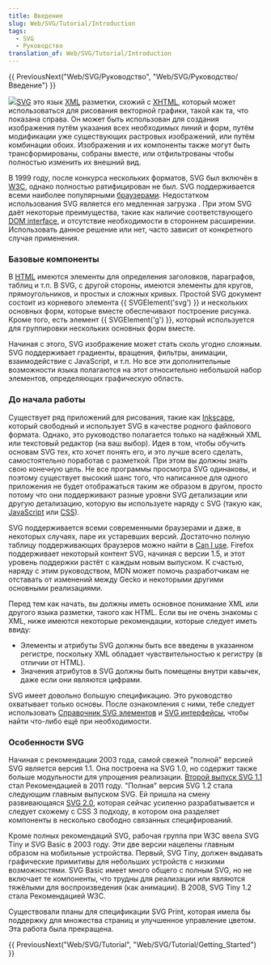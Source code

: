 ```yaml
---
title: Введение
slug: Web/SVG/Tutorial/Introduction
tags:
  - SVG
  - Руководство
translation_of: Web/SVG/Tutorial/Introduction
---
```


{{ PreviousNext("Web/SVG/Руководство", "Web/SVG/Руководство/Введение") }}

![](/@api/deki/files/348/=SVG_Overview.png)[SVG](/en-US/SVG) это язык [XML](/en-US/XML) разметки, схожий с [XHTML](/en-US/XHTML), который может использоваться для рисования векторной графики, такой как та, что показана справа. Он может быть использован для создания изображения путём указания всех необходимых линий и форм, путём модификации уже существующих растровых изображений, или путём комбинации обоих. Изображения и их компоненты также могут быть трансформированы, собраны вместе, или отфильтрованы чтобы полностью изменить их внешний вид.

В 1999 году, после конкурса нескольких форматов, SVG был включён в [W3C](http://www.w3.org), однако полностью ратифицирован не был. SVG поддерживается всеми наиболее популярными [браузерами](https://caniuse.com/#search=svg). Недостатком использования SVG является его медленная загрузка . При этом SVG даёт некоторые преимущества, такие как наличие соответствующего [DOM interface](/ru/docs/Web/API), и отсутствие необходимости в стороннем расширении. Использовать данное решение или нет, часто зависит от конкретного случая применения.

### Базовые компоненты

В [HTML](/ru/docs/Web/HTML) имеются элементы для определения заголовков, параграфов, таблиц и т.п. В SVG, с другой стороны, имеются элементы для кругов, прямоугольников, и простых и сложных кривых. Простой SVG документ состоит из корневого элемента {{ SVGElement('svg') }} и нескольких основных форм, которые вместе обеспечивают построение рисунка. Кроме того, есть элемент {{ SVGElement('g') }}, который используется для группировки нескольких основных форм вместе.

Начиная с этого, SVG изображение может стать сколь угодно сложным. SVG поддерживает градиенты, вращения, фильтры, анимации, взаимодействие с JavaScript, и т.п. Но все эти дополнительные возможности языка полагаются на этот относительно небольшой набор элементов, определяющих графическую область.

### До начала работы

Существует ряд приложений для рисования, такие как [Inkscape](http://www.inkscape.org/), который свободный и использует SVG в качестве родного файлового формата. Однако, это руководство полагается только на надёжный XML или текстовый редактор (на ваш выбор). Идея в том, чтобы обучить основам SVG тех, кто хочет понять его, и это лучше всего сделать, самостоятельно поработав с разметкой. При этом вы должны знать свою конечную цель. Не все программы просмотра SVG одинаковы, и поэтому существует высокий шанс того, что написанное для одного приложения не будет отображаться таким же образом в другом, просто потому что они поддерживают разные уровни SVG детализации или другую детализацию, которую вы используете наряду с SVG (такую как, [JavaScript](/en-US/JavaScript) или [CSS](/en-US/CSS)).

SVG поддерживается всеми современными браузерами и даже, в некоторых случаях, паре их устаревших версий. Достаточно полную таблицу поддерживающих браузеров можно найти в [Can I use](http://caniuse.com/svg). Firefox поддерживает некоторый контент SVG, начиная с версии 1.5, и этот уровень поддержки растёт с каждым новым выпуском. К счастью, наряду с этим руководством, MDN может помочь разработчикам не отставать от изменений между Gecko и некоторыми другими основными реализациями.

Перед тем как начать, вы должны иметь основное понимание XML или другого языка разметки, такого как HTML. Если вы не очень знакомы с XML, ниже имеются некоторые рекомендации, которые следует иметь ввиду:

- Элементы и атрибуты SVG должны быть все введены в указанном регистре, поскольку XML обладает чувствительностью к регистру (в отличии от HTML).
- Значения атрибутов в SVG должны быть помещены внутри кавычек, даже если они являются цифрами.

SVG имеет довольно большую спецификацию. Это руководство охватывает только основы. После ознакомления с ними, тебе следует использовать [Справочник SVG элементов](/ru/docs/Web/SVG/%D0%AD%D0%BB%D0%B5%D0%BC%D0%B5%D0%BD%D1%82) и [SVG интерфейсы](/ru/docs/DOM/DOM_Reference#SVG_интерфейсы), чтобы найти что-либо ещё при необходимости.

### Особенности SVG

Начиная с рекомендации 2003 года, самой свежей "полной" версией SVG является версия 1.1. Она построена на SVG 1.0, но содержит также больше модульности для упрощения реализации. [Второй выпуск SVG 1.1](http://www.w3.org/TR/SVG/) стал Рекомендацией в 2011 году. "Полная" версия SVG 1.2 стала следующим главным выпуском SVG. Ей пришла на смену развивающаяся [SVG 2.0](http://www.w3.org/TR/SVG2/), которая сейчас усиленно разрабатывается и следует схожему с CSS 3 подходу, в котором она разделяет компоненты в несколько свободно связанных специфирований.

Кроме полных рекомендаций SVG, рабочая группа при W3C ввела SVG Tiny и SVG Basic в 2003 году. Эти две версии нацелены главным образом на мобильные устройства. Первый, SVG Tiny, должен выдавать графические примитивы для небольших устройств с низкими возможностями. SVG Basic имеет много общего с полным SVG, но не включает те компоненты, что трудны для реализации или являются тяжёлыми для воспроизведения (как анимации). В 2008, SVG Tiny 1.2 стала Рекомендацией W3C.

Существовали планы для спецификации SVG Print, которая имела бы поддержку для множества страниц и улучшенное управление цветом. Эта работа была прекращена.

{{ PreviousNext("Web/SVG/Tutorial", "Web/SVG/Tutorial/Getting_Started") }}
